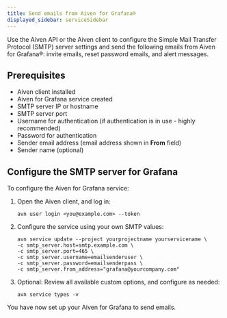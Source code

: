 ```yaml
---
title: Send emails from Aiven for Grafana®
displayed_sidebar: serviceSidebar
---
```


Use the Aiven API or the Aiven client to configure the Simple Mail Transfer Protocol (SMTP) server settings and send the following emails from Aiven for Grafana®: invite emails, reset password emails, and alert messages.

## Prerequisites

-   Aiven client installed
-   Aiven for Grafana service created
-   SMTP server IP or hostname
-   SMTP server port
-   Username for authentication (if authentication is in use - highly
    recommended)
-   Password for authentication
-   Sender email address (email address shown in **From** field)
-   Sender name (optional)

## Configure the SMTP server for Grafana

To configure the Aiven for Grafana service:

1.  Open the Aiven client, and log in:

    ```
    avn user login <you@example.com> --token
    ```

1.  Configure the service using your own SMTP values:

    ```
    avn service update --project yourprojectname yourservicename \
    -c smtp_server.host=smtp.example.com \
    -c smtp_server.port=465 \
    -c smtp_server.username=emailsenderuser \
    -c smtp_server.password=emailsenderpass \
    -c smtp_server.from_address="grafana@yourcompany.com"
    ```

1.  Optional: Review all available custom options, and configure as
    needed:

    ```
    avn service types -v
    ```

You have now set up your Aiven for Grafana to send emails.

